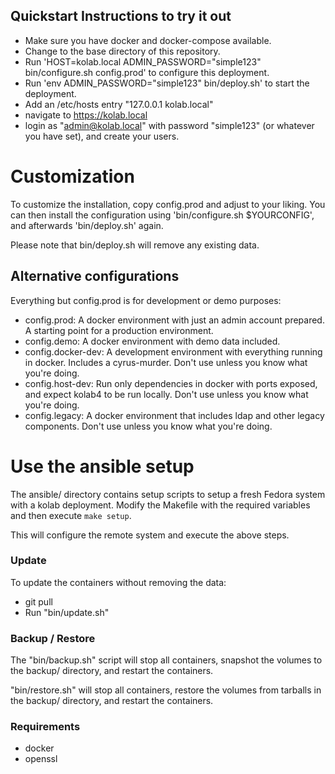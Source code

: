 ## Quickstart Instructions to try it out

* Make sure you have docker and docker-compose available.
* Change to the base directory of this repository.
* Run 'HOST=kolab.local ADMIN_PASSWORD="simple123" bin/configure.sh config.prod' to configure this deployment.
* Run 'env ADMIN_PASSWORD="simple123" bin/deploy.sh' to start the deployment.
* Add an /etc/hosts entry  "127.0.0.1 kolab.local"
* navigate to https://kolab.local
* login as "admin@kolab.local" with password "simple123" (or whatever you have set), and create your users.

# Customization

To customize the installation, copy config.prod and adjust to your liking. You can then install the configuration using 'bin/configure.sh $YOURCONFIG',
and afterwards 'bin/deploy.sh' again.

Please note that bin/deploy.sh will remove any existing data.

## Alternative configurations

Everything but config.prod is for development or demo purposes:
* config.prod: A docker environment with just an admin account prepared. A starting point for a production environment.
* config.demo: A docker environment with demo data included.
* config.docker-dev: A development environment with everything running in docker. Includes a cyrus-murder. Don't use unless you know what you're doing.
* config.host-dev: Run only dependencies in docker with ports exposed, and expect kolab4 to be run locally. Don't use unless you know what you're doing.
* config.legacy: A docker environment that includes ldap and other legacy components. Don't use unless you know what you're doing.


# Use the ansible setup

The ansible/ directory contains setup scripts to setup a fresh Fedora system with a kolab deployment.
Modify the Makefile with the required variables and then execute `make setup`.

This will configure the remote system and execute the above steps.

### Update

To update the containers without removing the data:

* git pull
* Run "bin/update.sh"

### Backup / Restore

The "bin/backup.sh" script will stop all containers, snapshot the volumes to the backup/ directory, and restart the containers.

"bin/restore.sh"  will stop all containers, restore the volumes from tarballs in the backup/ directory, and restart the containers.


### Requirements
* docker
* openssl
